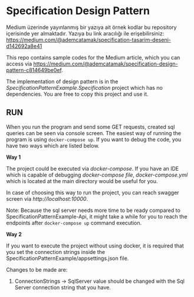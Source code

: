 
# Specification Design Pattern

Medium üzerinde yayınlanmış bir yazıya ait örnek kodlar bu repository içerisinde yer almaktadır. Yazıya bu link aracılığı ile erişebilirsiniz: 
https://medium.com/@ademcatamak/specification-tasarim-deseni-d142692a8e41

This repo contains sample codes for the Medium article, which you can access via https://medium.com/@ademcatamak/specification-design-pattern-c814649be0ef.

The implementation of design pattern is in the _SpecificationPatternExample.Specification_ project which has no dependencies. You are free to copy this project and use it.

## __RUN__

When you run the program and send some GET requests, created sql queries can be seen via console screen. The easiest way of running the program is using `docker-compose up`. If you want to debug the code, you have two ways which are listed below.

__Way 1__

The project could be executed via _docker-compose_. If you have an IDE which is capable of debugging _docker-compose file_, _docker-compose.yml_ which is located at the main directory would be useful for you.

In case of choosing this way to run the project, you can reach swagger screen via _http://localhost:10000_.

Note: Because the sql server needs more time to be ready compared to SpecificationPatternExample-Api, it might take a while for you to reach the endpoints after `docker-compose up` command execution.

__Way 2__

If you want to execute the project without using docker, it is required that you set the connection strings inside the SpecificationPatternExample/appsettings.json file.

Changes to be made are:
1. ConnectionStrings -> SqlServer value should be changed with the Sql Server connection string that you have.

